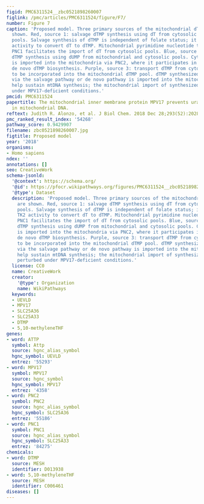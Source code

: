 ```yaml
---
figid: PMC6311524__zbc0521898260007
figlink: /pmc/articles/PMC6311524/figure/F7/
number: Figure 7
caption: 'Proposed model. Three primary sources of the mitochondrial dTMP pool are
  shown. Red, source 1: salvage dTMP synthesis using dT from cytosolic and mitochondrial
  pools. Salvage synthesis of dTMP is independent of folate status; it relies on TK2
  activity to convert dT to dTMP. Mitochondrial pyrimidine nucleotide transporter
  PNC1 facilitates the import of dT from cytosolic pools. Blue, source 2: de novo
  dTMP synthesis using dUMP from mitochondrial and cytosolic pools. Cytosolic dUMP
  is imported into the mitochondria via PNC2, where it participates in folate-dependent
  de novo dTMP biosynthesis. Purple, source 3: transport dTMP from cytosolic pools,
  to be incorporated into the mitochondrial dTMP pool. dTMP synthesized in the cytosol
  via the salvage pathway or de novo pathway is imported into the mitochondria to
  help sustain mtDNA synthesis; the mitochondrial import of synthesized dTMP is perturbed
  under MPV17-deficient conditions.'
pmcid: PMC6311524
papertitle: The mitochondrial inner membrane protein MPV17 prevents uracil accumulation
  in mitochondrial DNA.
reftext: Judith R. Alonzo, et al. J Biol Chem. 2018 Dec 28;293(52):20285-20294.
pmc_ranked_result_index: '54268'
pathway_score: 0.9429907
filename: zbc0521898260007.jpg
figtitle: Proposed model
year: '2018'
organisms:
- Homo sapiens
ndex: ''
annotations: []
seo: CreativeWork
schema-jsonld:
  '@context': https://schema.org/
  '@id': https://pfocr.wikipathways.org/figures/PMC6311524__zbc0521898260007.html
  '@type': Dataset
  description: 'Proposed model. Three primary sources of the mitochondrial dTMP pool
    are shown. Red, source 1: salvage dTMP synthesis using dT from cytosolic and mitochondrial
    pools. Salvage synthesis of dTMP is independent of folate status; it relies on
    TK2 activity to convert dT to dTMP. Mitochondrial pyrimidine nucleotide transporter
    PNC1 facilitates the import of dT from cytosolic pools. Blue, source 2: de novo
    dTMP synthesis using dUMP from mitochondrial and cytosolic pools. Cytosolic dUMP
    is imported into the mitochondria via PNC2, where it participates in folate-dependent
    de novo dTMP biosynthesis. Purple, source 3: transport dTMP from cytosolic pools,
    to be incorporated into the mitochondrial dTMP pool. dTMP synthesized in the cytosol
    via the salvage pathway or de novo pathway is imported into the mitochondria to
    help sustain mtDNA synthesis; the mitochondrial import of synthesized dTMP is
    perturbed under MPV17-deficient conditions.'
  license: CC0
  name: CreativeWork
  creator:
    '@type': Organization
    name: WikiPathways
  keywords:
  - UEVLD
  - MPV17
  - SLC25A36
  - SLC25A33
  - DTMP
  - 5,10-methyleneTHF
genes:
- word: ATTP
  symbol: Attp
  source: hgnc_alias_symbol
  hgnc_symbol: UEVLD
  entrez: '55293'
- word: MPV17
  symbol: MPV17
  source: hgnc_symbol
  hgnc_symbol: MPV17
  entrez: '4358'
- word: PNC2
  symbol: PNC2
  source: hgnc_alias_symbol
  hgnc_symbol: SLC25A36
  entrez: '55186'
- word: PNC1
  symbol: PNC1
  source: hgnc_alias_symbol
  hgnc_symbol: SLC25A33
  entrez: '84275'
chemicals:
- word: DTMP
  source: MESH
  identifier: D013938
- word: 5,10-methyleneTHF
  source: MESH
  identifier: C006461
diseases: []
---
```

